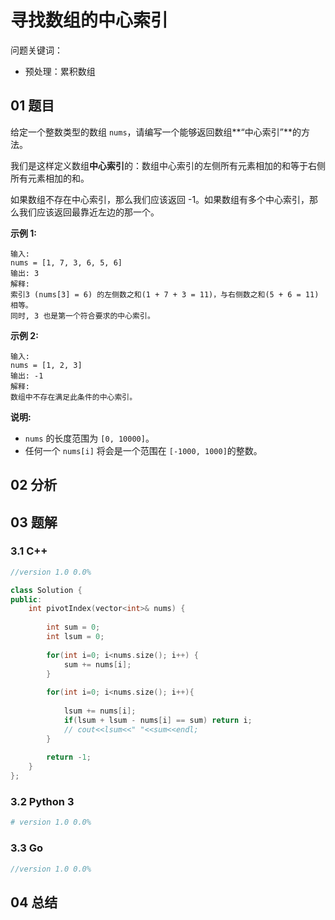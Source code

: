# 寻找数组的中心索引

问题关键词：

- 预处理：累积数组

## 01 题目

给定一个整数类型的数组 `nums`，请编写一个能够返回数组**“中心索引”**的方法。

我们是这样定义数组**中心索引**的：数组中心索引的左侧所有元素相加的和等于右侧所有元素相加的和。

如果数组不存在中心索引，那么我们应该返回 -1。如果数组有多个中心索引，那么我们应该返回最靠近左边的那一个。

**示例 1:**

```
输入: 
nums = [1, 7, 3, 6, 5, 6]
输出: 3
解释: 
索引3 (nums[3] = 6) 的左侧数之和(1 + 7 + 3 = 11)，与右侧数之和(5 + 6 = 11)相等。
同时, 3 也是第一个符合要求的中心索引。
```

**示例 2:**

```
输入: 
nums = [1, 2, 3]
输出: -1
解释: 
数组中不存在满足此条件的中心索引。
```

**说明:**

- `nums` 的长度范围为 `[0, 10000]`。
- 任何一个 `nums[i]` 将会是一个范围在 `[-1000, 1000]`的整数。

## 02 分析



## 03 题解

### 3.1 C++

```c++
//version 1.0 0.0%

class Solution {
public:
    int pivotIndex(vector<int>& nums) {
        
        int sum = 0;
        int lsum = 0;
        
        for(int i=0; i<nums.size(); i++) {
            sum += nums[i];
        }
        
        for(int i=0; i<nums.size(); i++){
            
            lsum += nums[i];
            if(lsum + lsum - nums[i] == sum) return i;
            // cout<<lsum<<" "<<sum<<endl;
        }
        
        return -1;
    }
};
```

### 3.2 Python 3

```python
# version 1.0 0.0%

```

### 3.3 Go

```Go
//version 1.0 0.0%

```



## 04 总结

